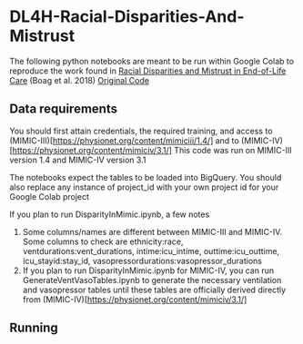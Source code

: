 # DL4H-Racial-Disparities-And-Mistrust
The following python notebooks are meant to be run within Google Colab to reproduce the work found in [Racial Disparities and Mistrust in End-of-Life Care](https://proceedings.mlr.press/v85/boag18a/boag18a.pdf) (Boag et al. 2018)
[Original Code](https://github.com/wboag/eol-mistrust/tree/master)

## Data requirements
You should first attain credentials, the required training, and access to (MIMIC-III)[https://physionet.org/content/mimiciii/1.4/] and to (MIMIC-IV)[https://physionet.org/content/mimiciv/3.1/] This code was run on MIMIC-III version 1.4 and MIMIC-IV version 3.1

The notebooks expect the tables to be loaded into BigQuery. You should also replace any instance of project_id with your own project id for your Google Colab project

If you plan to run DisparityInMimic.ipynb, a few notes
1. Some columns/names are different between MIMIC-III and MIMIC-IV. Some columns to check are ethnicity:race, ventdurations:vent_durations, intime:icu_intime, outtime:icu_outtime, icu_stayid:stay_id, vasopressordurations:vasopressor_durations
2. If you plan to run DisparityInMimic.ipynb for MIMIC-IV, you can run GenerateVentVasoTables.ipynb to generate the necessary ventilation and vasopressor tables until these tables are officially derived directly from (MIMIC-IV)[https://physionet.org/content/mimiciv/3.1/]
   

## Running

